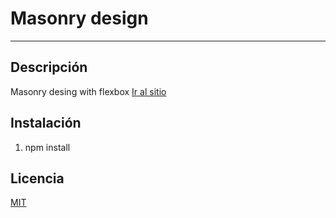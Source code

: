 # Masonry design
---

## Descripción

Masonry desing with flexbox
[Ir al sitio](https://FerGuevaraM95.github.io/masonry-design/)

## Instalación

1. npm install

## Licencia

[MIT](http://opensource.org/licenses/MIT)
